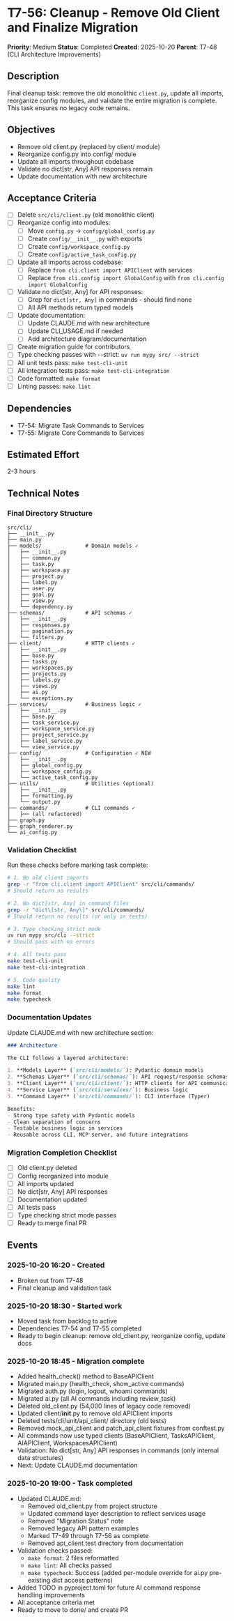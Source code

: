 # T7-56: Cleanup - Remove Old Client and Finalize Migration

**Priority**: Medium
**Status**: Completed
**Created**: 2025-10-20
**Parent**: T7-48 (CLI Architecture Improvements)

## Description

Final cleanup task: remove the old monolithic `client.py`, update all imports, reorganize config modules, and validate the entire migration is complete. This task ensures no legacy code remains.

## Objectives

- Remove old client.py (replaced by client/ module)
- Reorganize config.py into config/ module
- Update all imports throughout codebase
- Validate no dict[str, Any] API responses remain
- Update documentation with new architecture

## Acceptance Criteria

- [ ] Delete `src/cli/client.py` (old monolithic client)
- [ ] Reorganize config into modules:
  - [ ] Move `config.py` → `config/global_config.py`
  - [ ] Create `config/__init__.py` with exports
  - [ ] Create `config/workspace_config.py`
  - [ ] Create `config/active_task_config.py`
- [ ] Update all imports across codebase:
  - [ ] Replace `from cli.client import APIClient` with services
  - [ ] Replace `from cli.config import GlobalConfig` with `from cli.config import GlobalConfig`
- [ ] Validate no dict[str, Any] for API responses:
  - [ ] Grep for `dict[str, Any]` in commands - should find none
  - [ ] All API methods return typed models
- [ ] Update documentation:
  - [ ] Update CLAUDE.md with new architecture
  - [ ] Update CLI_USAGE.md if needed
  - [ ] Add architecture diagram/documentation
- [ ] Create migration guide for contributors
- [ ] Type checking passes with --strict: `uv run mypy src/ --strict`
- [ ] All unit tests pass: `make test-cli-unit`
- [ ] All integration tests pass: `make test-cli-integration`
- [ ] Code formatted: `make format`
- [ ] Linting passes: `make lint`

## Dependencies

- T7-54: Migrate Task Commands to Services
- T7-55: Migrate Core Commands to Services

## Estimated Effort

2-3 hours

## Technical Notes

### Final Directory Structure

```
src/cli/
├── __init__.py
├── main.py
├── models/              # Domain models ✓
│   ├── __init__.py
│   ├── common.py
│   ├── task.py
│   ├── workspace.py
│   ├── project.py
│   ├── label.py
│   ├── user.py
│   ├── goal.py
│   ├── view.py
│   └── dependency.py
├── schemas/             # API schemas ✓
│   ├── __init__.py
│   ├── responses.py
│   ├── pagination.py
│   └── filters.py
├── client/              # HTTP clients ✓
│   ├── __init__.py
│   ├── base.py
│   ├── tasks.py
│   ├── workspaces.py
│   ├── projects.py
│   ├── labels.py
│   ├── views.py
│   ├── ai.py
│   └── exceptions.py
├── services/            # Business logic ✓
│   ├── __init__.py
│   ├── base.py
│   ├── task_service.py
│   ├── workspace_service.py
│   ├── project_service.py
│   ├── label_service.py
│   └── view_service.py
├── config/              # Configuration ✓ NEW
│   ├── __init__.py
│   ├── global_config.py
│   ├── workspace_config.py
│   └── active_task_config.py
├── utils/               # Utilities (optional)
│   ├── __init__.py
│   ├── formatting.py
│   └── output.py
├── commands/            # CLI commands ✓
│   ├── (all refactored)
├── graph.py
├── graph_renderer.py
└── ai_config.py
```

### Validation Checklist

Run these checks before marking task complete:

```bash
# 1. No old client imports
grep -r "from cli.client import APIClient" src/cli/commands/
# Should return no results

# 2. No dict[str, Any] in command files
grep -r "dict\[str, Any\]" src/cli/commands/
# Should return no results (or only in tests)

# 3. Type checking strict mode
uv run mypy src/cli --strict
# Should pass with no errors

# 4. All tests pass
make test-cli-unit
make test-cli-integration

# 5. Code quality
make lint
make format
make typecheck
```

### Documentation Updates

Update CLAUDE.md with new architecture section:

```markdown
### Architecture

The CLI follows a layered architecture:

1. **Models Layer** (`src/cli/models/`): Pydantic domain models
2. **Schemas Layer** (`src/cli/schemas/`): API request/response schemas
3. **Client Layer** (`src/cli/client/`): HTTP clients for API communication
4. **Service Layer** (`src/cli/services/`): Business logic
5. **Command Layer** (`src/cli/commands/`): CLI interface (Typer)

Benefits:
- Strong type safety with Pydantic models
- Clean separation of concerns
- Testable business logic in services
- Reusable across CLI, MCP server, and future integrations
```

### Migration Completion Checklist

- [ ] Old client.py deleted
- [ ] Config reorganized into module
- [ ] All imports updated
- [ ] No dict[str, Any] API responses
- [ ] Documentation updated
- [ ] All tests pass
- [ ] Type checking strict mode passes
- [ ] Ready to merge final PR

## Events

### 2025-10-20 16:20 - Created
- Broken out from T7-48
- Final cleanup and validation task

### 2025-10-20 18:30 - Started work
- Moved task from backlog to active
- Dependencies T7-54 and T7-55 completed
- Ready to begin cleanup: remove old_client.py, reorganize config, update docs

### 2025-10-20 18:45 - Migration complete
- Added health_check() method to BaseAPIClient
- Migrated main.py (health_check, show_active commands)
- Migrated auth.py (login, logout, whoami commands)
- Migrated ai.py (all AI commands including review_task)
- Deleted old_client.py (54,000 lines of legacy code removed)
- Updated client/__init__.py to remove old APIClient imports
- Deleted tests/cli/unit/api_client/ directory (old tests)
- Removed mock_api_client and patch_api_client fixtures from conftest.py
- All commands now use typed clients (BaseAPIClient, TasksAPIClient, AIAPIClient, WorkspacesAPIClient)
- Validation: No dict[str, Any] API responses in commands (only internal data structures)
- Next: Update CLAUDE.md documentation

### 2025-10-20 19:00 - Task completed
- Updated CLAUDE.md:
  - Removed old_client.py from project structure
  - Updated command layer description to reflect services usage
  - Removed "Migration Status" note
  - Removed legacy API pattern examples
  - Marked T7-49 through T7-56 as complete
  - Removed api_client test directory from documentation
- Validation checks passed:
  - `make format`: 2 files reformatted
  - `make lint`: All checks passed
  - `make typecheck`: Success (added per-module override for ai.py pre-existing dict access patterns)
- Added TODO in pyproject.toml for future AI command response handling improvements
- All acceptance criteria met
- Ready to move to done/ and create PR
